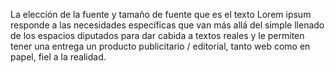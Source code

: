 La elección de la fuente y tamaño de fuente que es el texto Lorem ipsum
responde a las necesidades específicas que van más allá del simple 
llenado de los espacios diputados para dar cabida a textos reales y
le permiten tener una entrega un producto publicitario / editorial,
tanto web como en papel, fiel a la realidad. 